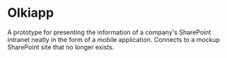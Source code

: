 # Olkiapp

A prototype for presenting the information of a company's SharePoint intranet neatly in the form of a mobile application. Connects to a mockup SharePoint site that no longer exists.